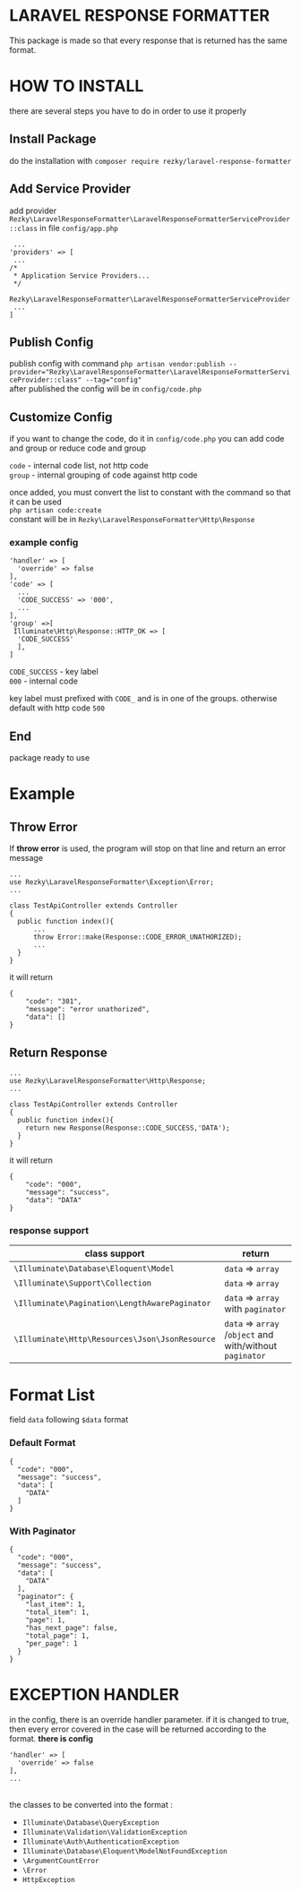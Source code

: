 # LARAVEL RESPONSE FORMATTER
This package is made so that every response that is returned has the same format.

# HOW TO INSTALL
there are several steps you have to do in order to use it properly

## Install Package
do the installation with ```composer require rezky/laravel-response-formatter```

## Add Service Provider

add provider ```Rezky\LaravelResponseFormatter\LaravelResponseFormatterServiceProvider::class``` in file ```config/app.php```
``` 
 ...
'providers' => [
 ...  
/*  
 * Application Service Providers... 
 */
 Rezky\LaravelResponseFormatter\LaravelResponseFormatterServiceProvider::class,
 ...
]
```

## Publish Config
publish config with command ``php artisan vendor:publish --provider="Rezky\LaravelResponseFormatter\LaravelResponseFormatterServiceProvider::class" --tag="config"``\
after published the config will be in ```config/code.php```

## Customize Config
if you want to change the code, do it in ```config/code.php```
you can add code and group or reduce code and group

`code` - internal code list, not http code\
`group` - internal grouping of code against http code

once added, you must convert the list to constant with the command so that it can be used\
``php artisan code:create``\
constant will be in ``Rezky\LaravelResponseFormatter\Http\Response``

### example config
```
'handler' => [  
  'override' => false  
],
'code' => [  
  ...
  'CODE_SUCCESS' => '000',  
  ...
],
'group' =>[  
 Illuminate\Http\Response::HTTP_OK => [  
  'CODE_SUCCESS'  
  ],
]
```
``CODE_SUCCESS`` - key label\
``000`` - internal code

key label must prefixed with ``CODE_`` and is in one of the groups. otherwise default with http code ``500``


## End
package ready to use

# Example
## Throw Error
If **throw error** is used, the program will stop on that line and return an error message

```
...
use Rezky\LaravelResponseFormatter\Exception\Error;
...

class TestApiController extends Controller  
{  
  public function index(){  
	  ...
	  throw Error::make(Response::CODE_ERROR_UNATHORIZED);  
	  ...
  }  
}
```

it will return
```
{
	"code": "301",
	"message": "error unathorized",
	"data": []
}
```


## Return Response
```
...
use Rezky\LaravelResponseFormatter\Http\Response;
...

class TestApiController extends Controller  
{  
  public function index(){  
  	return new Response(Response::CODE_SUCCESS,'DATA');  
  }  
}
```
it will return
```
{
	"code": "000",
	"message": "success",
	"data": "DATA"
}
```

### response support
| class support 			| return 			|
|---------------------------|---------------------------|
| ``\Illuminate\Database\Eloquent\Model``| ``data`` => ``array`` |
| ``\Illuminate\Support\Collection``| ``data`` => ``array`` |
| ``\Illuminate\Pagination\LengthAwarePaginator``| ``data`` => ``array`` with ``paginator``|	
| ``\Illuminate\Http\Resources\Json\JsonResource``| ``data`` => ``array ``/``object`` and with/without ``paginator``|	




# Format List
field ``data`` following ``$data`` format

### Default Format
```
{
  "code": "000",
  "message": "success",
  "data": [
    "DATA"
  ]
}
```
### With Paginator
```
{
  "code": "000",
  "message": "success",
  "data": [
    "DATA"
  ],
  "paginator": {
    "last_item": 1,
    "total_item": 1,
    "page": 1,
    "has_next_page": false,
    "total_page": 1,
    "per_page": 1
  }
}
```

# EXCEPTION HANDLER

in the config, there is an override handler parameter. if it is changed to true, then every error covered in the case will be returned according to the format.
**there is config**
```
'handler' => [  
  'override' => false  
],
...

```
\
the classes to be converted into the format :
- ``Illuminate\Database\QueryException``
- ``Illuminate\Validation\ValidationException``
- ``Illuminate\Auth\AuthenticationException``
- ``Illuminate\Database\Eloquent\ModelNotFoundException``
- ``\ArgumentCountError``
- ``\Error``
- ``HttpException``
